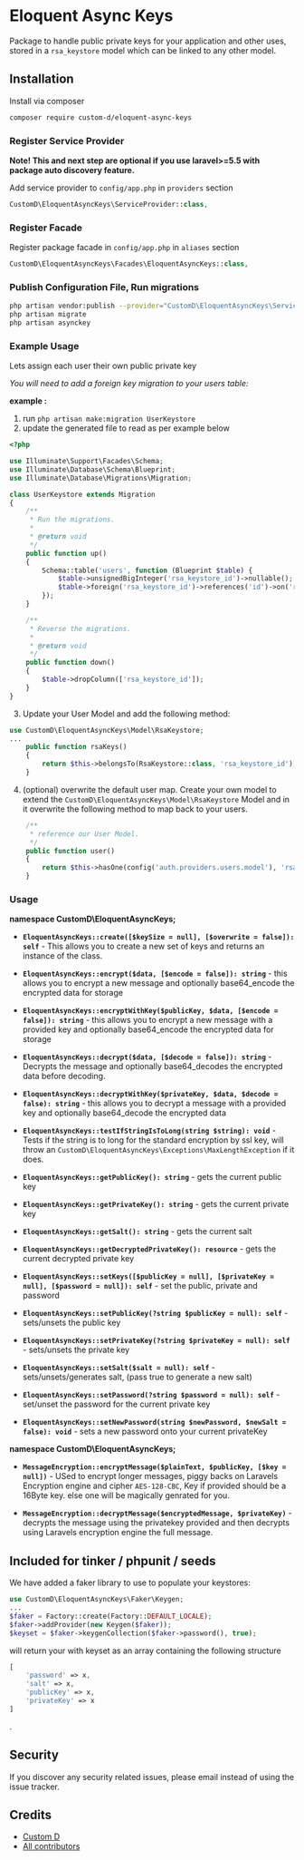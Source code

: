 # Eloquent Async Keys

Package to handle public private keys for your application and other uses, stored in a `rsa_keystore` model which can be linked to any other model.

## Installation

Install via composer
```bash
composer require custom-d/eloquent-async-keys
```

### Register Service Provider

**Note! This and next step are optional if you use laravel>=5.5 with package
auto discovery feature.**

Add service provider to `config/app.php` in `providers` section
```php
CustomD\EloquentAsyncKeys\ServiceProvider::class,
```

### Register Facade

Register package facade in `config/app.php` in `aliases` section
```php
CustomD\EloquentAsyncKeys\Facades\EloquentAsyncKeys::class,
```

### Publish Configuration File, Run migrations

```bash
php artisan vendor:publish --provider="CustomD\EloquentAsyncKeys\ServiceProvider" --tag="config"
php artisan migrate
php artisan asynckey
```

### Example Usage

Lets assign each user their own public private key

*You will need to add a foreign key migration to your users table:*

**example :**

1. run `php artisan make:migration UserKeystore`
2. update the generated file to read as per example below
```php
<?php

use Illuminate\Support\Facades\Schema;
use Illuminate\Database\Schema\Blueprint;
use Illuminate\Database\Migrations\Migration;

class UserKeystore extends Migration
{
    /**
     * Run the migrations.
     *
     * @return void
     */
    public function up()
    {
		Schema::table('users', function (Blueprint $table) {
			$table->unsignedBigInteger('rsa_keystore_id')->nullable();
			$table->foreign('rsa_keystore_id')->references('id')->on('rsa_keystore')->onDelete('CASCADE')->onUpdate('RESTRICT');
        });
    }

    /**
     * Reverse the migrations.
     *
     * @return void
     */
    public function down()
    {
		$table->dropColumn(['rsa_keystore_id']);
    }
}

```

3. Update your User Model and add the following method:
```php
use CustomD\EloquentAsyncKeys\Model\RsaKeystore;
...
	public function rsaKeys()
    {
        return $this->belongsTo(RsaKeystore::class, 'rsa_keystore_id');
    }
```


4. (optional) overwrite the default user map.
Create your own model to extend the `CustomD\EloquentAsyncKeys\Model\RsaKeystore` Model and in it overwrite the following method to map back to your users.
```php
	/**
     * reference our User Model.
     */
    public function user()
    {
        return $this->hasOne(config('auth.providers.users.model'), 'rsa_keystore_id');
    }

```

### Usage

**namespace CustomD\EloquentAsyncKeys;**


* **`EloquentAsyncKeys::create([$keySize = null], [$overwrite = false]): self`** - This allows you to create a new set of keys and returns an instance of the class.

* **`EloquentAsyncKeys::encrypt($data, [$encode = false]): string`** - this allows you to encrypt a new message and optionally base64_encode the encrypted data for storage
* **`EloquentAsyncKeys::encryptWithKey($publicKey, $data, [$encode = false]): string`** - this allows you to encrypt a new message with a provided key and optionally base64_encode the encrypted data for storage

* **`EloquentAsyncKeys::decrypt($data, [$decode = false]): string`** - Decrypts the message and optionally base64_decodes the encrypted data before decoding.
* **`EloquentAsyncKeys::decryptWithKey($privateKey, $data, $decode = false): string`** - this allows you to decrypt a message with a provided key and optionally base64_decode the encrypted data

* **`EloquentAsyncKeys::testIfStringIsToLong(string $string): void`** - Tests if the string is to long for the standard encryption by ssl key, will throw an `CustomD\EloquentAsyncKeys\Exceptions\MaxLengthException` if it does.


* **`EloquentAsyncKeys::getPublicKey(): string`** - gets the current public key
* **`EloquentAsyncKeys::getPrivateKey(): string`** - gets the current private key
* **`EloquentAsyncKeys::getSalt(): string`** - gets the current salt
* **`EloquentAsyncKeys::getDecryptedPrivateKey(): resource`** - gets the current decrypted private key

* **`EloquentAsyncKeys::setKeys([$publicKey = null], [$privateKey = null], [$password = null]): self`** - set the public, private and password
* **`EloquentAsyncKeys::setPublicKey(?string $publicKey = null): self`** - sets/unsets the public key
* **`EloquentAsyncKeys::setPrivateKey(?string $privateKey = null): self`** - sets/unsets the private key
* **`EloquentAsyncKeys::setSalt($salt = null): self`** - sets/unsets/generates salt, (pass true to generate a new salt)
* **`EloquentAsyncKeys::setPassword(?string $password = null): self`** - set/unset the password for the current private key

* **`EloquentAsyncKeys::setNewPassword(string $newPassword, $newSalt = false): void`** - sets a new password onto your current privateKey

**namespace CustomD\EloquentAsyncKeys;**
* **`MessageEncryption::encryptMessage($plainText, $publicKey, [$key = null])`** - USed to encrypt longer messages, piggy backs on Laravels Encryption engine and cipher `AES-128-CBC`, Key if provided should be a 16Byte key. else one will be magically genrated for you.

* **`MessageEncryption::decryptMessage($encryptedMessage, $privateKey)`** - decrypts the message using the privatekey provided and then decrypts using Laravels encryption engine the full message.


## Included for tinker / phpunit / seeds
We have added a faker library to use to populate your keystores:
```php
use CustomD\EloquentAsyncKeys\Faker\Keygen;
...
$faker = Factory::create(Factory::DEFAULT_LOCALE);
$faker->addProvider(new Keygen($faker));
$keyset = $faker->keygenCollection($faker->password(), true);
```
will return your with keyset as an array containing the following structure
```php
[
	'password' => x,
	'salt' => x,
	'publicKey' => x,
	'privateKey' => x
]
```
.
## Security

If you discover any security related issues, please email
instead of using the issue tracker.

## Credits

- [Custom D](https://github.com/custom-d/eloquent-async-keys)
- [All contributors](https://github.com/custom-d/eloquent-async-keys/graphs/contributors)